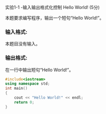 实验1-1 -输入输出格式化控制 Hello World! (5分)

本题要求编写程序，输出一个短句“Hello World!”。

### 输入格式:

本题目没有输入。

### 输出格式:

在一行中输出短句“Hello World!”。

```c++
#include<iostream>
using namespace std;
int main()
{
	cout << "Hello World!" << endl;
	return 0;
}
```


